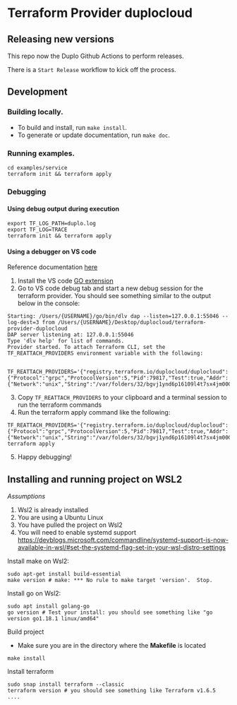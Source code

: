 # Terraform Provider duplocloud

## Releasing new versions

This repo now the Duplo Github Actions to perform releases.

There is a `Start Release` workflow to kick off the process.

## Development

### Building locally.

 - To build and install, run `make install`.
 - To generate or update documentation, run `make doc`.

### Running examples.

```shell
cd examples/service
terraform init && terraform apply
```

### Debugging

#### Using debug output during execution

``` shell
export TF_LOG_PATH=duplo.log
export TF_LOG=TRACE
terraform init && terraform apply
```

#### Using a debugger on VS code

Reference documentation [here](https://developer.hashicorp.com/terraform/plugin/debugging#debugger-based-debugging)

1. Install the VS code [GO extension](https://marketplace.visualstudio.com/items?itemName=golang.go)
2. Go to VS code debug tab and start a new debug session for the terraform provider. You should see something similar to the output below in the console:
```
Starting: /Users/{USERNAME}/go/bin/dlv dap --listen=127.0.0.1:55046 --log-dest=3 from /Users/{USERNAME}/Desktop/duplocloud/terraform-provider-duplocloud
DAP server listening at: 127.0.0.1:55046
Type 'dlv help' for list of commands.
Provider started. To attach Terraform CLI, set the TF_REATTACH_PROVIDERS environment variable with the following:

	TF_REATTACH_PROVIDERS='{"registry.terraform.io/duplocloud/duplocloud":{"Protocol":"grpc","ProtocolVersion":5,"Pid":79817,"Test":true,"Addr":{"Network":"unix","String":"/var/folders/32/bgvj1ynd6p16109l4t7sx4jm0000gn/T/plugin2604224326"}}}'
```
3. Copy `TF_REATTACH_PROVIDERS` to your clipboard and a terminal session to run the terraform commands
4. Run the terraform apply command like the following:
```
TF_REATTACH_PROVIDERS='{"registry.terraform.io/duplocloud/duplocloud":{"Protocol":"grpc","ProtocolVersion":5,"Pid":79817,"Test":true,"Addr":{"Network":"unix","String":"/var/folders/32/bgvj1ynd6p16109l4t7sx4jm0000gn/T/plugin2604224326"}}}' terraform apply
```
5. Happy debugging!

## Installing and running project on WSL2
*Assumptions*
1. Wsl2 is already installed
2. You are using a Ubuntu Linux
3. You have pulled the project on Wsl2
4. You will need to enable systemd support https://devblogs.microsoft.com/commandline/systemd-support-is-now-available-in-wsl/#set-the-systemd-flag-set-in-your-wsl-distro-settings

Install make on Wsl2:

```shell
sudo apt-get install build-essential
make version # make: *** No rule to make target 'version'.  Stop.
```

Install go on Wsl2:
```shell
sudo apt install golang-go
go version # Test your install: you should see something like "go version go1.18.1 linux/amd64"
```

Build project
- Make sure you are in the directory where the **Makefile** is located
```
make install
```

Install terraform
```shell
sudo snap install terraform --classic
terraform version # you should see something like Terraform v1.6.5 ....
```